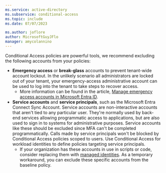 ```yaml
---
ms.service: active-directory
ms.subservice: conditional-access
ms.topic: include
ms.date: 07/07/2023

ms.author: joflore
author: MicrosoftGuyJFlo
manager: amycolannino
---
```

Conditional Access policies are powerful tools, we recommend excluding the following accounts from your policies:

- **Emergency access** or **break-glass** accounts to prevent tenant-wide account lockout. In the unlikely scenario all administrators are locked out of your tenant, your emergency-access administrative account can be used to log into the tenant to take steps to recover access.
   - More information can be found in the article, [Manage emergency access accounts in Microsoft Entra ID](../articles/active-directory/roles/security-emergency-access.md).
- **Service accounts** and **service principals**, such as the Microsoft Entra Connect Sync Account. Service accounts are non-interactive accounts that aren't tied to any particular user. They're normally used by back-end services allowing programmatic access to applications, but are also used to sign in to systems for administrative purposes. Service accounts like these should be excluded since MFA can't be completed programmatically. Calls made by service principals won't be blocked by Conditional Access policies scoped to users. Use Conditional Access for workload identities to define policies targeting service principals.
   - If your organization has these accounts in use in scripts or code, consider replacing them with [managed identities](../articles/active-directory/managed-identities-azure-resources/overview.md). As a temporary workaround, you can exclude these specific accounts from the baseline policy.
